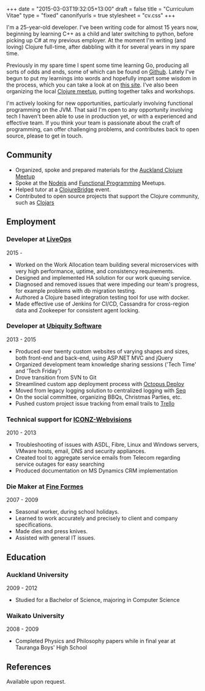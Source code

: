 +++
date = "2015-03-03T19:32:05+13:00"
draft = false
title = "Curriculum Vitae"
type = "fixed"
canonifyurls = true
stylesheet = "cv.css"
+++

I'm a 25-year-old developer. I've been writing code for almost 15 years now, beginning by learning C++ as a child and later switching to python, before picking up C# at my previous employer. At the moment I'm writing (and loving) Clojure full-time, after dabbling with it for several years in my spare time.

Previously in my spare time I spent some time learning Go, producing all sorts of odds and ends, some of which can be found on [Github](https://github.com/lfn3). Lately I've begun to put my learnings into words and hopefully impart some wisdom in the process, which you can take a look at on [this site](/). I've also been organizing the local [Clojure meetup](http://www.meetup.com/Auckland-Clojure/), putting together talks and workshops.

I'm actively looking for new opportunities, particularly involving functional programming on the JVM. That said I'm open to any opportunity involving tech I haven't been able to use in production yet, or with a experienced and effective team. If you think your team is passionate about the craft of programming, can offer challenging problems, and contributes back to open source, please to get in touch.

## Community
- Organized, spoke and prepared materials for the [Auckland Clojure Meetup](https://www.meetup.com/Auckland-Clojure/)
- Spoke at the [Nodejs](https://www.meetup.com/AucklandNodeJs/events/229969402/) and [Functional Programming](https://www.meetup.com/Functional-Programming-Auckland/events/233597370/) Meetups.
- Helped tutor at a [ClojureBridge](https://www.meetup.com/Auckland-Clojure/) event.
- Contributed to open source projects that support the Clojure community, such as [Clojars](https://github.com/clojars/clojars-web/pulls?utf8=%E2%9C%93&q=is%3Apr%20author%3Alfn3%20)

## Employment
### Developer at [LiveOps](https://www.liveopscloud.com/)
<div class="years">2015 - 	 </div>

- Worked on the Work Allocation team building several microservices with very high performance, uptime, and consistency requirements.
- Designed and implemented HA solution for our work queuing service.
- Diagnosed and removed issues that were impeding our team's progress, for example problems with db migration testing.
- Authored a Clojure based integration testing tool for use with docker.
- Made effective use of Jenkins for CI/CD, Cassandra for cross-region data and Zookeeper for consistent agent locking.

### Developer at [Ubiquity Software](https://www.ubiquity.co.nz/)
<div class="years">2013 - 2015</div>

- Produced over twenty custom websites of varying shapes and sizes, both front-end and back-end, using ASP.NET MVC and jQuery
- Organized development team knowledge sharing sessions ('Tech Time' and 'Tech Friday')
- Drove transition from SVN to Git
- Streamlined custom app deployment process with [Octopus Deploy](https://octopusdeploy.com/)
- Moved from legacy logging solution to centralized logging with [Seq](https://getseq.net/)
- On the social committee, organizing BBQs, Christmas Parties, etc.
- Pushed custom project issue tracking from email trails to [Trello](https://trello.com)

### Technical support for [ICONZ-Webvisions](http://iconz-webvisions.com/en)
<div class="years">2010 - 2013</div>

- Troubleshooting of issues with ASDL, Fibre, Linux and Windows servers, VMware hosts, email, DNS and security appliances.
- Created tool to aggregate service emails from Telecom regarding service outages for easy searching
- Produced documentation on MS Dynamics CRM implementation

### Die Maker at [Fine Formes](http://www.fineformes.co.nz/)
<div class="years">2007 - 2009</div>

- Seasonal worker, during school holidays.
- Learned to work accurately and precisely to client and company specifications.
- Made dies and press knives.
- Assisted with general IT issues.

## Education
### Auckland University
<div class="years">2009 - 2012</div>

- Studied for a Bachelor of Science, majoring in Computer Science

### Waikato University
<div class="years">2008 - 2009</div>

- Completed Physics and Philosophy papers while in final year at Tauranga Boys' High School

## References

Available upon request.